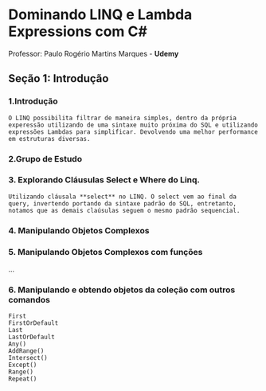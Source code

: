 
# Dominando LINQ e Lambda Expressions com C#
Professor: Paulo Rogério Martins Marques - **Udemy**

## Seção 1: Introdução

### 1.Introdução

    O LINQ possibilita filtrar de maneira simples, dentro da própria experessão utilizando de uma sintaxe muito próxima do SQL e utilizando expressões Lambdas para simplificar. Devolvendo uma melhor performance em estruturas diversas.

### 2.Grupo de Estudo

### 3. Explorando Cláusulas Select e Where do Linq.

    Utilizando cláusala **select** no LINQ. O select vem ao final da query, invertendo portando da sintaxe padrão do SQL, entretanto, notamos que as demais claúsulas seguem o mesmo padrão sequencial.

### 4. Manipulando Objetos Complexos

### 5. Manipulando Objetos Complexos com funções


...


### 6. Manipulando e obtendo objetos da coleção com outros comandos	

    First
    FirstOrDefault
    Last
    LastOrDefault
    Any()
    AddRange()
    Intersect()
    Except()
    Range()
    Repeat()
